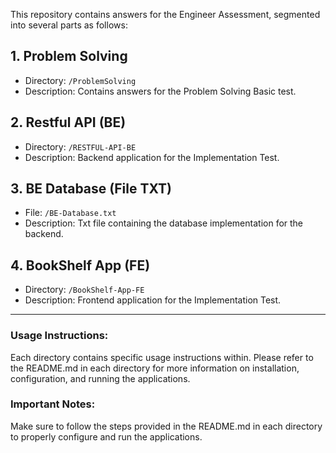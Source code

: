 This repository contains answers for the Engineer Assessment, segmented into several parts as follows:

## 1. Problem Solving 
- Directory: `/ProblemSolving`
- Description: Contains answers for the Problem Solving Basic test.

## 2. Restful API (BE)
- Directory: `/RESTFUL-API-BE`
- Description: Backend application for the Implementation Test.

## 3. BE Database (File TXT)
- File: `/BE-Database.txt`
- Description: Txt file containing the database implementation for the backend.

## 4. BookShelf App (FE)
- Directory: `/BookShelf-App-FE`
- Description: Frontend application for the Implementation Test.

---

### Usage Instructions:

Each directory contains specific usage instructions within. Please refer to the README.md in each directory for more information on installation, configuration, and running the applications.

### Important Notes:

Make sure to follow the steps provided in the README.md in each directory to properly configure and run the applications.

